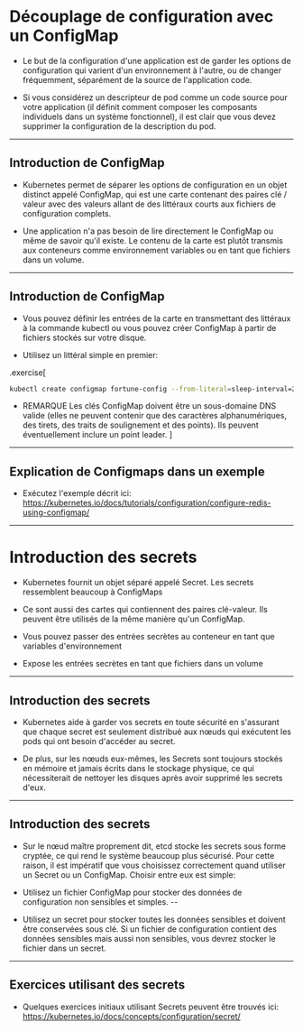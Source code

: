 # Découplage de configuration avec un ConfigMap

- Le but de la configuration d'une application est de garder les options de configuration qui varient d'un environnement à l'autre, ou de changer fréquemment, séparément de la source de l'application
code.

- Si vous considérez un descripteur de pod comme un code source pour votre application (il définit comment composer les composants individuels dans un système fonctionnel), il est clair que vous devez supprimer la configuration de la description du pod.

---

## Introduction de ConfigMap

- Kubernetes permet de séparer les options de configuration en un objet distinct appelé ConfigMap, qui est une carte contenant des paires clé / valeur avec des valeurs allant de
des littéraux courts aux fichiers de configuration complets.

- Une application n'a pas besoin de lire directement le ConfigMap ou même de savoir qu'il existe. Le contenu de la carte est plutôt transmis aux conteneurs comme environnement
variables ou en tant que fichiers dans un volume.

---

## Introduction de ConfigMap

- Vous pouvez définir les entrées de la carte en transmettant des littéraux à la commande kubectl ou vous pouvez créer ConfigMap à partir de fichiers stockés sur votre disque.

- Utilisez un littéral simple en premier:

.exercise[
  ```bash
  kubectl create configmap fortune-config --from-literal=sleep-interval=25
  ```

- REMARQUE Les clés ConfigMap doivent être un sous-domaine DNS valide (elles ne peuvent contenir que des caractères alphanumériques, des tirets, des traits de soulignement et des points). Ils peuvent éventuellement inclure un point leader.
]

---

## Explication de Configmaps dans un exemple

- Exécutez l'exemple décrit ici: https://kubernetes.io/docs/tutorials/configuration/configure-redis-using-configmap/


---

# Introduction des secrets

- Kubernetes fournit un objet séparé appelé Secret. Les secrets ressemblent beaucoup à ConfigMaps

- Ce sont aussi des cartes qui contiennent des paires clé-valeur. Ils peuvent être utilisés de la même manière qu'un ConfigMap.

- Vous pouvez passer des entrées secrètes au conteneur en tant que variables d'environnement

- Expose les entrées secrètes en tant que fichiers dans un volume

---

## Introduction des secrets

- Kubernetes aide à garder vos secrets en toute sécurité en s'assurant que chaque secret est seulement distribué
aux nœuds qui exécutent les pods qui ont besoin d'accéder au secret.

- De plus, sur les nœuds eux-mêmes, les Secrets sont toujours stockés en mémoire et jamais écrits dans le stockage physique,
ce qui nécessiterait de nettoyer les disques après avoir supprimé les secrets d'eux.

---
## Introduction des secrets

- Sur le nœud maître proprement dit, etcd stocke les secrets sous forme cryptée, ce qui rend le système beaucoup plus sécurisé. Pour cette raison, il est impératif que vous choisissez correctement quand utiliser un Secret ou un ConfigMap. Choisir entre eux est simple:

 * Utilisez un fichier ConfigMap pour stocker des données de configuration non sensibles et simples.
--

 * Utilisez un secret pour stocker toutes les données sensibles et doivent être conservées sous clé. Si un fichier de configuration contient des données sensibles mais aussi non sensibles, vous
devrez stocker le fichier dans un secret.

---

## Exercices utilisant des secrets

- Quelques exercices initiaux utilisant Secrets peuvent être trouvés ici: https://kubernetes.io/docs/concepts/configuration/secret/
